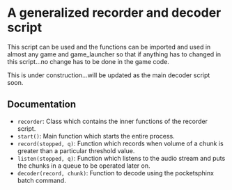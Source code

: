 # A generalized recorder and decoder script

This script can be used and the functions can be imported and used in almost any game and game_launcher so that if anything has to changed in this script...no change has to be done in the game code.

This is under construction...will be updated as the main decoder script soon.

## Documentation

* `recorder`: Class which contains the inner functions of the recorder script.
* `start()`: Main function which starts the entire process.
* `record(stopped, q)`: Function which records when volume of a chunk is greater than a particular threshold value.
* `listen(stopped, q)`: Function which listens to the audio stream and puts the chunks in a queue to be operated later on.
* `decoder(record, chunk)`: Function to decode using the pocketsphinx batch command.
 
